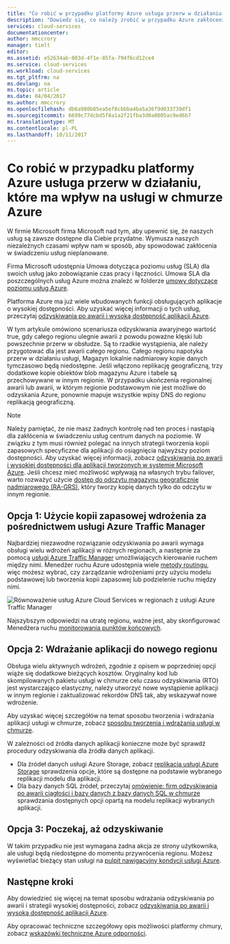 ```yaml
---
title: "Co robić w przypadku platformy Azure usługa przerw w działaniu, które ma wpływ na usługi w chmurze Azure | Dokumentacja firmy Microsoft"
description: "Dowiedz się, co należy zrobić w przypadku Azure zakłócenia, który ma wpływ na usługi w chmurze Azure."
services: cloud-services
documentationcenter: 
author: mmccrory
manager: timlt
editor: 
ms.assetid: e52634ab-003d-4f1e-85fa-794f6cd12ce4
ms.service: cloud-services
ms.workload: cloud-services
ms.tgt_pltfrm: na
ms.devlang: na
ms.topic: article
ms.date: 04/04/2017
ms.author: mmccrory
ms.openlocfilehash: db6a980b85ea5ef8cbbba4ba5a36f9d033739df1
ms.sourcegitcommit: 6699c77dcbd5f8a1a2f21fba3d0a0005ac9ed6b7
ms.translationtype: MT
ms.contentlocale: pl-PL
ms.lasthandoff: 10/11/2017
---
```

# <a name="what-to-do-in-the-event-of-an-azure-service-disruption-that-impacts-azure-cloud-services"></a>Co robić w przypadku platformy Azure usługa przerw w działaniu, które ma wpływ na usługi w chmurze Azure
W firmie Microsoft firma Microsoft nad tym, aby upewnić się, że naszych usług są zawsze dostępne dla Ciebie przydatne. Wymusza naszych niezależnych czasami wpływ nam w sposób, aby spowodować zakłócenia w świadczeniu usług nieplanowane.

Firma Microsoft udostępnia Umowa dotycząca poziomu usług (SLA) dla swoich usług jako zobowiązanie czas pracy i łączności. Umowa SLA dla poszczególnych usług Azure można znaleźć w folderze [umowy dotyczące poziomu usług Azure](https://azure.microsoft.com/support/legal/sla/).

Platforma Azure ma już wiele wbudowanych funkcji obsługujących aplikacje o wysokiej dostępności. Aby uzyskać więcej informacji o tych usług, przeczytaj [odzyskiwania po awarii i wysoką dostępność aplikacji Azure](../resiliency/resiliency-disaster-recovery-high-availability-azure-applications.md).

W tym artykule omówiono scenariusza odzyskiwania awaryjnego wartość true, gdy całego regionu ulegnie awarii z powodu poważne klęski lub powszechnie przerw w obsłudze. Są to rzadkie wystąpienia, ale należy przygotować dla jest awarii całego regionu. Całego regionu napotyka przerw w działaniu usługi, Magazyn lokalnie nadmiarowy kopie danych tymczasowo będą niedostępne. Jeśli włączono replikację geograficzną, trzy dodatkowe kopie obiektów blob magazynu Azure i tabele są przechowywane w innym regionie. W przypadku ukończenia regionalnej awarii lub awarii, w którym regionie podstawowym nie jest możliwe do odzyskania Azure, ponownie mapuje wszystkie wpisy DNS do regionu replikacją geograficzną.

> [!NOTE]
> Należy pamiętać, że nie masz żadnych kontrolę nad ten proces i nastąpią dla zakłócenia w świadczeniu usług centrum danych na poziomie. W związku z tym musi również polegać na innych strategii tworzenia kopii zapasowych specyficzne dla aplikacji do osiągnięcia najwyższy poziom dostępności. Aby uzyskać więcej informacji, zobacz [odzyskiwania po awarii i wysokiej dostępności dla aplikacji tworzonych w systemie Microsoft Azure](../resiliency/resiliency-disaster-recovery-high-availability-azure-applications.md). Jeśli chcesz mieć możliwość wpływają na własnych trybu failover, warto rozważyć użycie [dostęp do odczytu magazynu geograficznie nadmiarowego (RA-GRS)](../storage/common/storage-redundancy.md#read-access-geo-redundant-storage), który tworzy kopię danych tylko do odczytu w innym regionie.
>
>


## <a name="option-1-use-a-backup-deployment-through-azure-traffic-manager"></a>Opcja 1: Użycie kopii zapasowej wdrożenia za pośrednictwem usługi Azure Traffic Manager
Najbardziej niezawodne rozwiązanie odzyskiwania po awarii wymaga obsługi wielu wdrożeń aplikacji w różnych regionach, a następnie za pomocą [usługi Azure Traffic Manager](../traffic-manager/traffic-manager-overview.md) umożliwiających kierowanie ruchem między nimi. Menedżer ruchu Azure udostępnia wiele [metody routingu](../traffic-manager/traffic-manager-routing-methods.md), więc możesz wybrać, czy zarządzanie wdrożeniami przy użyciu modelu podstawowej lub tworzenia kopii zapasowej lub podzielenie ruchu między nimi.

![Równoważenie usług Azure Cloud Services w regionach z usługi Azure Traffic Manager](./media/cloud-services-disaster-recovery-guidance/using-azure-traffic-manager.png)

Najszybszym odpowiedzi na utratę regionu, ważne jest, aby skonfigurować Menedżera ruchu [monitorowania punktów końcowych](../traffic-manager/traffic-manager-monitoring.md).

## <a name="option-2-deploy-your-application-to-a-new-region"></a>Opcja 2: Wdrażanie aplikacji do nowego regionu
Obsługa wielu aktywnych wdrożeń, zgodnie z opisem w poprzedniej opcji wiąże się dodatkowe bieżących kosztów. Oryginalny kod lub skompilowanych pakietu usługi w chmurze celu czasu odzyskiwania (RTO) jest wystarczająco elastyczny, należy utworzyć nowe wystąpienie aplikacji w innym regionie i zaktualizować rekordów DNS tak, aby wskazywał nowe wdrożenie.

Aby uzyskać więcej szczegółów na temat sposobu tworzenia i wdrażania aplikacji usługi w chmurze, zobacz [sposobu tworzenia i wdrażania usługi w chmurze](cloud-services-how-to-create-deploy-portal.md).

W zależności od źródła danych aplikacji konieczne może być sprawdź procedury odzyskiwania dla źródła danych aplikacji.

* Dla źródeł danych usługi Azure Storage, zobacz [replikacja usługi Azure Storage](../storage/common/storage-redundancy.md#read-access-geo-redundant-storage) sprawdzenia opcje, które są dostępne na podstawie wybranego replikacji modelu dla aplikacji.
* Dla bazy danych SQL źródeł, przeczytaj [omówienie: firm odzyskiwania po awarii ciągłości i bazy danych z bazy danych SQL w chmurze](../sql-database/sql-database-business-continuity.md) sprawdzania dostępnych opcji opartą na modelu replikacji wybranych aplikacji.


## <a name="option-3-wait-for-recovery"></a>Opcja 3: Poczekaj, aż odzyskiwanie
W takim przypadku nie jest wymagana żadna akcja ze strony użytkownika, ale usługi będą niedostępne do momentu przywrócenia regionu. Możesz wyświetlać bieżący stan usługi na [pulpit nawigacyjny kondycji usługi Azure](https://azure.microsoft.com/status/).

## <a name="next-steps"></a>Następne kroki
Aby dowiedzieć się więcej na temat sposobu wdrażania odzyskiwania po awarii i strategii wysokiej dostępności, zobacz [odzyskiwania po awarii i wysoką dostępność aplikacji Azure](../resiliency/resiliency-disaster-recovery-high-availability-azure-applications.md).

Aby opracować techniczne szczegółowy opis możliwości platformy chmury, zobacz [wskazówki techniczne Azure odporności](../resiliency/resiliency-technical-guidance.md).
